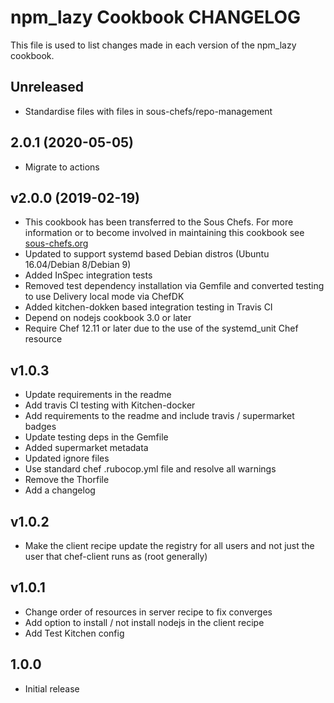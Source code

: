 # npm_lazy Cookbook CHANGELOG

This file is used to list changes made in each version of the npm_lazy cookbook.

## Unreleased

- Standardise files with files in sous-chefs/repo-management

## 2.0.1 (2020-05-05)

- Migrate to actions

## v2.0.0 (2019-02-19)

- This cookbook has been transferred to the Sous Chefs. For more information or to become involved in maintaining this cookbook see [sous-chefs.org](https://sous-chefs.org/)
- Updated to support systemd based Debian distros (Ubuntu 16.04/Debian 8/Debian 9)
- Added InSpec integration tests
- Removed test dependency installation via Gemfile and converted testing to use Delivery local mode via ChefDK
- Added kitchen-dokken based integration testing in Travis CI
- Depend on nodejs cookbook 3.0 or later
- Require Chef 12.11 or later due to the use of the systemd_unit Chef resource

## v1.0.3

- Update requirements in the readme
- Add travis CI testing with Kitchen-docker
- Add requirements to the readme and include travis / supermarket badges
- Update testing deps in the Gemfile
- Added supermarket metadata
- Updated ignore files
- Use standard chef .rubocop.yml file and resolve all warnings
- Remove the Thorfile
- Add a changelog

## v1.0.2

- Make the client recipe update the registry for all users and not just the user that chef-client runs as (root generally)

## v1.0.1

- Change order of resources in server recipe to fix converges
- Add option to install / not install nodejs in the client recipe
- Add Test Kitchen config

## 1.0.0

- Initial release
